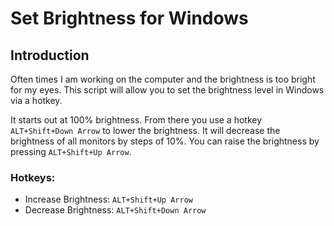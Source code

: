 # Set Brightness for Windows## IntroductionOften times I am working on the computer and the brightness is too bright for my eyes.  This script will allow you to set the brightness level in Windows via a hotkey.It starts out at 100% brightness.  From there you use a hotkey `ALT+Shift+Down Arrow` to lower the brightness.  It will decrease the brightness of all monitors by steps of 10%.  You can raise the brightness by pressing `ALT+Shift+Up Arrow`.### Hotkeys:- Increase Brightness: `ALT+Shift+Up Arrow`- Decrease Brightness: `ALT+Shift+Down Arrow`